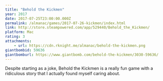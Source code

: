 ```yaml
---
title: "Behold the Kickmen"
year: 2017
date: 2017-07-25T23:00:00.000Z
permalink: /almanac/games/2017-07-26-kickmen/index.html
link: http://store.steampowered.com/app/529440/Behold_the_Kickmen/
platform: Mac
rating: 3
attachments: 
    - url: https://cdn.rknight.me/almanac/behold-the-kickmen.png
giantbombid: 59636
giantbomburl: https://www.giantbomb.com/behold-the-kickmen/3030-59636/
---
```


Despite starting as a joke, Behold the Kickmen is a really fun game with a ridiculous story that I actually found myself caring about.